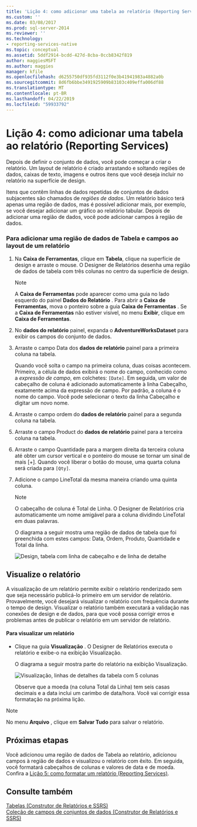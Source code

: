 ```yaml
---
title: 'Lição 4: como adicionar uma tabela ao relatório (Reporting Services) | Microsoft Docs'
ms.custom: ''
ms.date: 03/08/2017
ms.prod: sql-server-2014
ms.reviewer: ''
ms.technology:
- reporting-services-native
ms.topic: conceptual
ms.assetid: 5ddf2914-bcdd-427d-8cba-0ccb8342f819
author: maggiesMSFT
ms.author: maggies
manager: kfile
ms.openlocfilehash: d6255750df935fd3112f0e3b41941983a4882a0b
ms.sourcegitcommit: 8d6fb6bbe3491925909b83103c409effa006df88
ms.translationtype: MT
ms.contentlocale: pt-BR
ms.lasthandoff: 04/22/2019
ms.locfileid: "59933792"
---
```

# <a name="lesson-4-adding-a-table-to-the-report-reporting-services"></a>Lição 4: como adicionar uma tabela ao relatório (Reporting Services)
  Depois de definir o conjunto de dados, você pode começar a criar o relatório. Um layout de relatório é criado arrastando e soltando regiões de dados, caixas de texto, imagens e outros itens que você deseja incluir no relatório na superfície de design.  
  
 Itens que contêm linhas de dados repetidas de conjuntos de dados subjacentes são chamados de *regiões de dados*. Um relatório básico terá apenas uma região de dados, mas é possível adicionar mais, por exemplo, se você desejar adicionar um gráfico ao relatório tabular. Depois de adicionar uma região de dados, você pode adicionar campos à região de dados.  
  
### <a name="to-add-a-table-data-region-and-fields-to-a-report-layout"></a>Para adicionar uma região de dados de Tabela e campos ao layout de um relatório  
  
1.  Na **Caixa de Ferramentas**, clique em **Tabela**, clique na superfície de design e arraste o mouse. O Designer de Relatórios desenha uma região de dados de tabela com três colunas no centro da superfície de design.  
  
    > [!NOTE]  
    >  A **Caixa de Ferramentas** pode aparecer como uma guia no lado esquerdo do painel **Dados do Relatório** . Para abrir a **Caixa de Ferramentas**, mova o ponteiro sobre a guia **Caixa de Ferramentas** . Se a **Caixa de Ferramentas** não estiver visível, no menu **Exibir**, clique em **Caixa de Ferramentas**.  
  
2.  No **dados do relatório** painel, expanda o **AdventureWorksDataset** para exibir os campos do conjunto de dados.  
  
3.  Arraste o campo Data dos **dados de relatório** painel para a primeira coluna na tabela.  
  
     Quando você solta o campo na primeira coluna, duas coisas acontecem. Primeiro, a célula de dados exibirá o nome do campo, conhecido como a *expressão de campo*, em colchetes: `[Date]`. Em seguida, um valor de cabeçalho de coluna é adicionado automaticamente à linha Cabeçalho, exatamente acima da expressão de campo. Por padrão, a coluna é o nome do campo. Você pode selecionar o texto da linha Cabeçalho e digitar um novo nome.  
  
4.  Arraste o campo ordem do **dados de relatório** painel para a segunda coluna na tabela.  
  
5.  Arraste o campo Product do **dados de relatório** painel para a terceira coluna na tabela.  
  
6.  Arraste o campo Quantidade para a margem direita da terceira coluna até obter um cursor vertical e o ponteiro do mouse se tornar um sinal de mais [+]. Quando você liberar o botão do mouse, uma quarta coluna será criada para `[Qty]`.  
  
7.  Adicione o campo LineTotal da mesma maneira criando uma quinta coluna.  
  
    > [!NOTE]  
    >  O cabeçalho de coluna é Total de Linha. O Designer de Relatórios cria automaticamente um nome amigável para a coluna dividindo LineTotal em duas palavras.  
  
     O diagrama a seguir mostra uma região de dados de tabela que foi preenchida com estes campos: Data, Ordem, Produto, Quantidade e Total da linha.  
  
     ![Design, tabela com linha de cabeçalho e de linha de detalhe](../../2014/tutorials/media/rs-basictabledetailsdesign.gif "Design, tabela com linha de cabeçalho e de linha de detalhes")  
  
## <a name="preview-your-report"></a>Visualize o relatório  
 A visualização de um relatório permite exibir o relatório renderizado sem que seja necessário publicá-lo primeiro em um servidor de relatório. Provavelmente, você desejará visualizar o relatório com frequência durante o tempo de design. Visualizar o relatório também executará a validação nas conexões de design e de dados, para que você possa corrigir erros e problemas antes de publicar o relatório em um servidor de relatório.  
  
#### <a name="to-preview-a-report"></a>Para visualizar um relatório  
  
-   Clique na guia **Visualização** . O Designer de Relatórios executa o relatório e exibe-o na exibição Visualização.  
  
     O diagrama a seguir mostra parte do relatório na exibição Visualização.  
  
     ![Visualização, linhas de detalhes da tabela com 5 colunas](../../2014/tutorials/media/rs-basictabledetailspreview.gif "Visualização, linhas de detalhes da tabela com 5 colunas")  
  
     Observe que a moeda (na coluna Total da Linha) tem seis casas decimais e a data inclui um carimbo de data/hora. Você vai corrigir essa formatação na próxima lição.  
  
> [!NOTE]  
>  No menu **Arquivo** , clique em **Salvar Tudo** para salvar o relatório.  
  
## <a name="next-steps"></a>Próximas etapas  
 Você adicionou uma região de dados de Tabela ao relatório, adicionou campos à região de dados e visualizou o relatório com êxito. Em seguida, você formatará cabeçalhos de colunas e valores de data e de moeda. Confira a [Lição 5: como formatar um relatório &#40;Reporting Services&#41;](../reporting-services/lesson-5-formatting-a-report-reporting-services.md).  
  
## <a name="see-also"></a>Consulte também  
 [Tabelas &#40;Construtor de Relatórios e SSRS&#41;](report-design/tables-report-builder-and-ssrs.md)   
 [Coleção de campos de conjuntos de dados &#40;Construtor de Relatórios e SSRS&#41;](report-data/dataset-fields-collection-report-builder-and-ssrs.md)  
  
  
